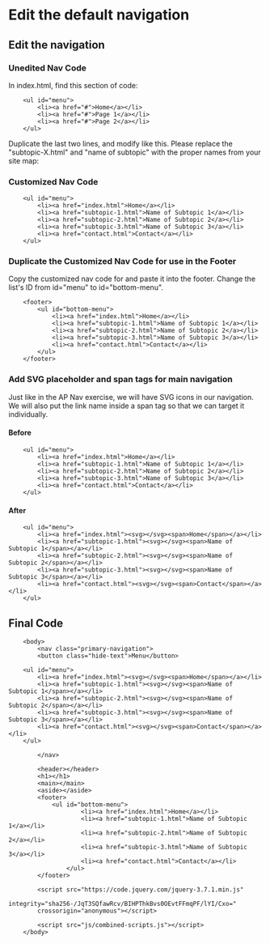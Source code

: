 # Edit the default navigation


## Edit the navigation

### Unedited Nav Code

In index.html, find this section of code:

        <ul id="menu">
            <li><a href="#">Home</a></li>
            <li><a href="#">Page 1</a></li>
            <li><a href="#">Page 2</a></li>
        </ul>

Duplicate the last two lines, and modify like this. Please replace the "subtopic-X.html" and "name of subtopic" with the proper names from your site map:

### Customized Nav Code

        <ul id="menu">
            <li><a href="index.html">Home</a></li>
            <li><a href="subtopic-1.html">Name of Subtopic 1</a></li>
            <li><a href="subtopic-2.html">Name of Subtopic 2</a></li>
            <li><a href="subtopic-3.html">Name of Subtopic 3</a></li>
            <li><a href="contact.html">Contact</a></li>
        </ul>

### Duplicate the Customized Nav Code for use in the Footer

Copy the customized nav code for and paste it into the footer. Change the list's ID from id="menu" to id="bottom-menu".

        <footer>
            <ul id="bottom-menu">
                <li><a href="index.html">Home</a></li>
                <li><a href="subtopic-1.html">Name of Subtopic 1</a></li>
                <li><a href="subtopic-2.html">Name of Subtopic 2</a></li>
                <li><a href="subtopic-3.html">Name of Subtopic 3</a></li>
                <li><a href="contact.html">Contact</a></li>
            </ul>
        </footer>

### Add SVG placeholder and span tags for main navigation

Just like in the AP Nav exercise, we will have SVG icons in our navigation. We will also put the link name inside a span tag so that we can target it individually.

#### Before

        <ul id="menu">
            <li><a href="index.html">Home</a></li>
            <li><a href="subtopic-1.html">Name of Subtopic 1</a></li>
            <li><a href="subtopic-2.html">Name of Subtopic 2</a></li>
            <li><a href="subtopic-3.html">Name of Subtopic 3</a></li>
            <li><a href="contact.html">Contact</a></li>
        </ul>

#### After

        <ul id="menu">
            <li><a href="index.html"><svg></svg><span>Home</span></a></li>
            <li><a href="subtopic-1.html"><svg></svg><span>Name of Subtopic 1</span></a></li>
            <li><a href="subtopic-2.html"><svg></svg><span>Name of Subtopic 2</span></a></li>
            <li><a href="subtopic-3.html"><svg></svg><span>Name of Subtopic 3</span></a></li>
            <li><a href="contact.html"><svg></svg><span>Contact</span></a></li>
        </ul>


## Final Code

        <body>
            <nav class="primary-navigation">
            <button class="hide-text">Menu</button>

        <ul id="menu">
            <li><a href="index.html"><svg></svg><span>Home</span></a></li>
            <li><a href="subtopic-1.html"><svg></svg><span>Name of Subtopic 1</span></a></li>
            <li><a href="subtopic-2.html"><svg></svg><span>Name of Subtopic 2</span></a></li>
            <li><a href="subtopic-3.html"><svg></svg><span>Name of Subtopic 3</span></a></li>
            <li><a href="contact.html"><svg></svg><span>Contact</span></a></li>
        </ul>

            </nav>
            
            <header></header>
            <h1></h1>
            <main></main>
            <aside></aside>
            <footer>
                <ul id="bottom-menu">
                        <li><a href="index.html">Home</a></li>
                        <li><a href="subtopic-1.html">Name of Subtopic 1</a></li>
                        <li><a href="subtopic-2.html">Name of Subtopic 2</a></li>
                        <li><a href="subtopic-3.html">Name of Subtopic 3</a></li>
                        <li><a href="contact.html">Contact</a></li>
                    </ul>
            </footer>

            <script src="https://code.jquery.com/jquery-3.7.1.min.js"
            integrity="sha256-/JqT3SQfawRcv/BIHPThkBvs0OEvtFFmqPF/lYI/Cxo="
            crossorigin="anonymous"></script>

            <script src="js/combined-scripts.js"></script>
        </body>